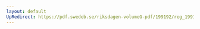```yaml
---
layout: default
UpRedirect: https://pdf.swedeb.se/riksdagen-volumeG-pdf/199192/reg_199192/reg_199192_0362.pdf
---
```

